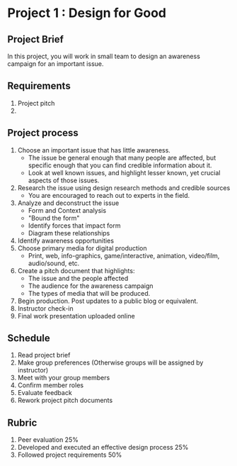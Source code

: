 # Project 1 : Design for Good

## Project Brief

In this project, you will work in small team to design an awareness campaign for an important issue.

## Requirements

1. Project pitch
2. 

## Project process

1. Choose an important issue that has little awareness.
   - The issue be general enough that many people are affected, but specific enough that you can find credible information about it. 
   - Look at well known issues, and highlight lesser known, yet crucial aspects of those issues.
2. Research the issue using design research methods and credible sources
   - You are encouraged to reach out to experts in the field.
3. Analyze and deconstruct the issue
   - Form and Context analysis
   - "Bound the form"
   - Identify forces that impact form
   - Diagram these relationships
4. Identify awareness opportunities
5. Choose primary media for digital production
   - Print, web, info-graphics, game/interactive, animation, video/film, audio/sound, etc.
6. Create a pitch document that highlights:
   - The issue and the people affected
   - The audience for the awareness campaign
   - The types of media that will be produced.
7. Begin production. Post updates to a public blog or equivalent.
8. Instructor check-in
9. Final work presentation uploaded online


## Schedule

1. Read project brief
2. Make group preferences \(Otherwise groups will be assigned by instructor\)
3. Meet with your group members
4. Confirm member roles
5. Evaluate feedback
6. Rework project pitch documents 

## Rubric

1. Peer evaluation 25%
2. Developed and executed an effective design process 25%
3. Followed project requirements 50%